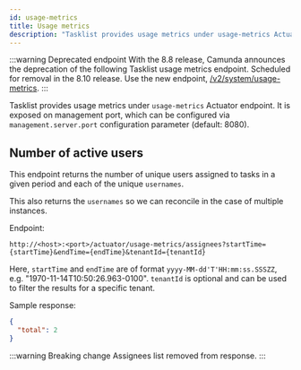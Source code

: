 ```yaml
---
id: usage-metrics
title: Usage metrics
description: "Tasklist provides usage metrics under usage-metrics Actuator endpoint. It is exposed on management port."
---
```


:::warning Deprecated endpoint
With the 8.8 release, Camunda announces the deprecation of the following Tasklist usage metrics endpoint. Scheduled for removal in the 8.10 release. Use the new endpoint, [/v2/system/usage-metrics](../../../../apis-tools/orchestration-cluster-api-rest/specifications/get-usage-metrics.api.mdx).
:::

Tasklist provides usage metrics under `usage-metrics` Actuator endpoint. It is exposed on management port, which can be configured via `management.server.port` configuration parameter (default: 8080).

## Number of active users

This endpoint returns the number of unique users assigned to tasks in a given period and each of the unique `usernames`.

This also returns the `usernames` so we can reconcile in the case of multiple instances.

Endpoint:

```
http://<host>:<port>/actuator/usage-metrics/assignees?startTime={startTime}&endTime={endTime}&tenantId={tenantId}
```

Here, `startTime` and `endTime` are of format `yyyy-MM-dd'T'HH:mm:ss.SSSZZ`, e.g. "1970-11-14T10:50:26.963-0100".
`tenantId` is optional and can be used to filter the results for a specific tenant.

Sample response:

```json
{
  "total": 2
}
```

:::warning Breaking change
Assignees list removed from response.
:::
